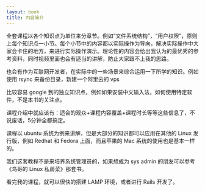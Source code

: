 ```yaml
---
layout: book
title: 内容简介
---
```


全套课程以各个知识点为单位来分章节。例如“文件系统结构”，“用户权限”，原则上每个知识点一小节。每个小节中的内容都以实际操作为导向，解决实际操作中大家会卡住的地方，来进行实际操作演示。理论性的内容会给出我认为的最优秀的参考资料，同时视频里面也会有适当的讲解，防止大家跟不上我的思路。

也会有作为互联网开发者，在实际中的一些场景来综合运用一下所学的知识。例如使用 rsync 来备份目录，新建一个阿里云的 vps

比较容易 google 到的独立知识点，例如如果安装中文输入法，如何使用特定软件，不是本书的关注点。

课程介绍中就应该有：适合的观众+课程内容覆盖+课程时长等等这些信息了，不说废话，5分钟全都搞定。

课程以 ubuntu 系统为例来讲解，但是大部分的知识都可以应用在其他的 Linux 发行版，例如 Redhat 和 Fedora 上面，而且苹果的 Mac 系统的使用也是基本一样的。

我们这套教程不是来培养系统管理员的，如果想成为 sys admin 的朋友可以参考《鸟哥的 Linux 私房菜》那套书。

看完我的课程，就可以很快的搭建 LAMP 环境，或者进行 Rails 开发了。